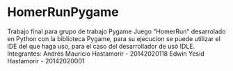 # HomerRunPygame
Trabajo final para grupo de trabajo Pygame
Juego "HomerRun" desarrolado en Python con la biblioteca Pygame, para su ejecucíon se puede utilizar el IDE del que haga uso, para el caso del desarrollador de usó IDLE.
Integrantes:
              Andrés Mauricio Hastamorir - 20142020118
              Edwin Yesid Hastamorir - 20142020001
